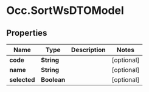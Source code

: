 # Occ.SortWsDTOModel

## Properties
Name | Type | Description | Notes
------------ | ------------- | ------------- | -------------
**code** | **String** |  | [optional] 
**name** | **String** |  | [optional] 
**selected** | **Boolean** |  | [optional] 


